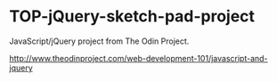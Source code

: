 # TOP-jQuery-sketch-pad-project
JavaScript/jQuery project from The Odin Project. 

http://www.theodinproject.com/web-development-101/javascript-and-jquery
